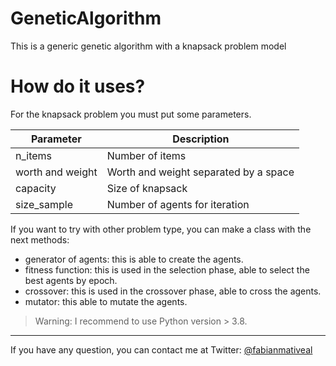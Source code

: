 # GeneticAlgorithm

This is a generic genetic algorithm with a knapsack problem model

# How do it uses?

For the knapsack problem you must put some parameters.

| Parameter        | Description                           |
| ---------------- | ------------------------------------- |
| n_items          | Number of items                       |
| worth and weight | Worth and weight separated by a space |
| capacity         | Size of knapsack                      |
| size_sample      | Number of agents for iteration        |

If you want to try with other problem type, you can make a class with the next methods:

- generator of agents: this is able to create the agents.
- fitness function: this is used in the selection phase, able to select the best agents by epoch.
- crossover: this is used in the crossover phase, able to cross the agents.
- mutator: this able to mutate the agents.

> Warning: I recommend to use Python version > 3.8.

---

If you have any question, you can contact me at Twitter: [@fabianmativeal](https://twitter.com/fabianmativeal)
